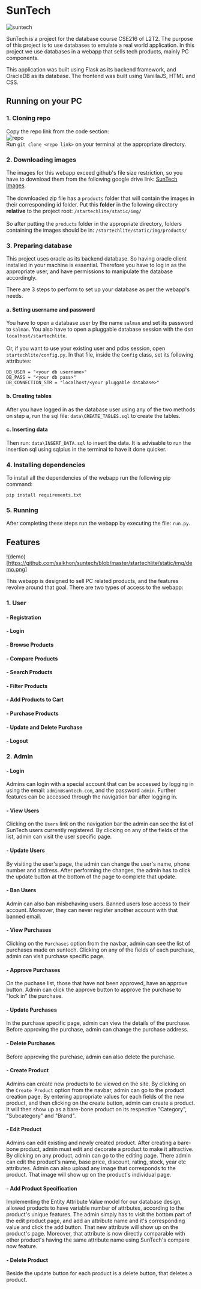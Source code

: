 # SunTech
![suntech](https://github.com/salkhon/suntech/blob/master/startechlite/static/img/suntech.png)

SunTech is a project for the database course CSE216 of L2T2. The purpose of this project is to use databases to emulate a real world application. In this project we use databases in a webapp that sells tech products, mainly PC components.

This application was built using Flask as its backend framework, and OracleDB as its database. The frontend was built using VanillaJS, HTML and CSS. 

## Running on your PC

### 1. Cloning repo
Copy the repo link from the code section:\
![repo](/startechlite/static/img/clone.png)
\
Run `git clone <repo link>` on your terminal at the appropriate directory.

### 2. Downloading images
The images for this webapp exceed github's file size restriction, so you have to download them from the following google drive link:
[SunTech Images](https://drive.google.com/drive/folders/1ylIfzFwLTN_I4FaABZy-cSjWWhtA63sF?usp=sharing).\
\
The downloaded zip file has a `products` folder that will contain the images in their corresponding id folder. Put this **folder** in the following directory **relative** to the project root:
`/startechlite/static/img/`\
\
So after putting the `products` folder in the appropriate directory, folders containing the images should be in:
`/startechlite/static/img/products/`

### 3. Preparing database
This project uses oracle as its backend database. So having oracle client installed in your machine is essential. Therefore you have to log in as the appropriate user, and have permissions to manipulate the database accordingly.

There are 3 steps to perform to set up your database as per the webapp's needs. 
#### a. Setting username and password
You have to open a database user by the name `salman` and set its password to `salman`. You also have to open a pluggable database session with the dsn `localhost/startechlite`.\
\
Or, if you want to use your existing user and pdbs session, open `startechlite/config.py`. In that file, inside the `Config` class, set its following attributes:
```
DB_USER = "<your db username>"
DB_PASS = "<your db pass>"
DB_CONNECTION_STR = "localhost/<your pluggable database>"
```
#### b. Creating tables
After you have logged in as the database user using any of the two methods on step a, run the sql file: `data\CREATE_TABLES.sql` to create the tables. 
#### c. Inserting data
Then run: `data\INSERT_DATA.sql` to insert the data. It is advisable to run the insertion sql using sqlplus in the terminal to have it done quicker. 
### 4. Installing dependencies
To install all the dependencies of the webapp run the following pip command:
```
pip install requirements.txt
```
### 5. Running
After completing these steps run the webapp by executing the file: `run.py`. 

## Features
!(demo)[https://github.com/salkhon/suntech/blob/master/startechlite/static/img/demo.png]

This webapp is designed to sell PC related products, and the features revolve around that goal. There are two types of access to the webapp:
### 1. User 
#### - Registration
#### - Login
#### - Browse Products
#### - Compare Products
#### - Search Products
#### - Filter Products
#### - Add Products to Cart
#### - Purchase Products
#### - Update and Delete Purchase
#### - Logout

### 2. Admin
#### - Login
Admins can login with a special account that can be accessed by logging in using the email: `admin@suntech.com`, and the password `admin`. Further features can be accessed through the navigation bar after logging in. 
#### - View Users
Clicking on the `Users` link on the navigation bar the admin can see the list of SunTech users currently registered. By clicking on any of the fields of the list, admin can visit the user specific page. 
#### - Update Users
By visiting the user's page, the admin can change the user's name, phone number and address. After performing the changes, the admin has to click the update button at the bottom of the page to complete that update. 
#### - Ban Users
Admin can also ban misbehaving users. Banned users lose access to their account. Moreover, they can never register another account with that banned email. 
#### - View Purchases
Clicking on the `Purchases` option from the navbar, admin can see the list of purchases made on suntech. Clicking on any of the fields of each purchase, admin can visit purchase specific page. 
#### - Approve Purchases
On the puchase list, those that have not been approved, have an approve button. Admin can click the approve button to approve the purchase to "lock in" the purchase. 
#### - Update Purchases
In the purchase specific page, admin can view the details of the purchase. Before approving the purchase, admin can change the purchase address. 
#### - Delete Purchases
Before approving the purchase, admin can also delete the purchase. 
#### - Create Product
Admins can create new products to be viewed on the site. By clicking on the `Create Product` option from the navbar, admin can go to the product creation page. By entering appropriate values for each fields of the new product, and then clicking on the create button, admin can create a product. It will then show up as a bare-bone product on its respective "Category", "Subcategory" and "Brand".
#### - Edit Product
Admins can edit existing and newly created product. After creating a bare-bone product, admin must edit and decorate a product to make it attractive. By clicking on any product, admin can go to the editing page. There admin can edit the product's name, base price, discount, rating, stock, year etc attributes. Admin can also upload any image that corresponds to the product. That image will show up on the product's individual page. 
#### - Add Product Specification
Implementing the Entity Attribute Value model for our database design, allowed products to have variable number of attrbutes, according to the product's unique features. The admin simply has to visit the bottom part of the edit product page, and add an attribute name and it's corresponding value and click the add button. That new attribute will show up on the product's page. Moreover, that attribute is now directly comparable with other product's having the same attribute name using SunTech's compare now feature. 
#### - Delete Product
Beside the update button for each product is a delete button, that deletes a product. 